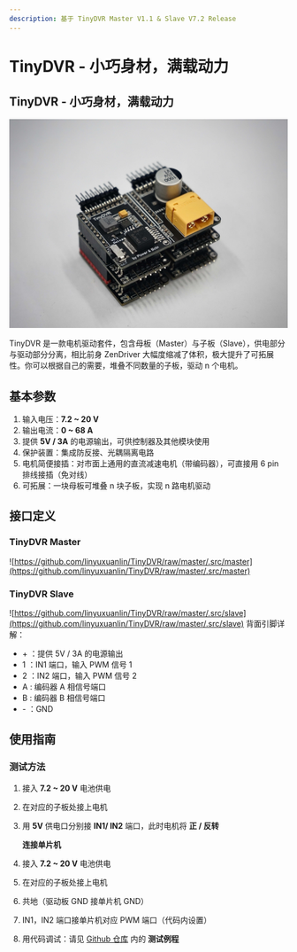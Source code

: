 ```yaml
---
description: 基于 TinyDVR Master V1.1 & Slave V7.2 Release
---
```


# TinyDVR - 小巧身材，满载动力


## TinyDVR - 小巧身材，满载动力


![master](https://github.com/linyuxuanlin/TinyDVR/raw/master/.src/raw.jpg)

TinyDVR 是一款电机驱动套件，包含母板（Master）与子板（Slave），供电部分与驱动部分分离，相比前身 ZenDriver 大幅度缩减了体积，极大提升了可拓展性。你可以根据自己的需要，堆叠不同数量的子板，驱动 n 个电机。

## 基本参数

1. 输入电压：**7.2 ~ 20 V**
2. 输出电流：**0 ~ 68 A**
3. 提供 **5V / 3A** 的电源输出，可供控制器及其他模块使用
4. 保护装置：集成防反接、光耦隔离电路
5. 电机简便接插：对市面上通用的直流减速电机（带编码器），可直接用 6 pin 排线接插（免对线）
6. 可拓展：一块母板可堆叠 n 块子板，实现 n 路电机驱动

## 接口定义

### TinyDVR Master

![https://github.com/linyuxuanlin/TinyDVR/raw/master/.src/master](https://github.com/linyuxuanlin/TinyDVR/raw/master/.src/master)

### TinyDVR Slave

![https://github.com/linyuxuanlin/TinyDVR/raw/master/.src/slave](https://github.com/linyuxuanlin/TinyDVR/raw/master/.src/slave)
背面引脚详解：

* \+ ：提供 5V / 3A 的电源输出
* 1 ：IN1 端口，输入 PWM 信号 1
* 2 ：IN2 端口，输入 PWM 信号 2
* A :  编码器 A 相信号端口
* B :  编码器 B 相信号端口
* \- ：GND

## 使用指南

### 测试方法

1. 接入 **7.2 ~ 20 V** 电池供电
2. 在对应的子板处接上电机
3. 用 **5V** 供电口分别接 **IN1/ IN2** 端口，此时电机将 **正 / 反转**

   **连接单片机**

4. 接入 **7.2 ~ 20 V** 电池供电
5. 在对应的子板处接上电机
6. 共地（驱动板 GND 接单片机 GND）
7. IN1，IN2 端口接单片机对应 PWM 端口（代码内设置）
8. 用代码调试：请见 [Github 仓库](https://github.com/linyuxuanlin/TinyDVR) 内的 **测试例程**

